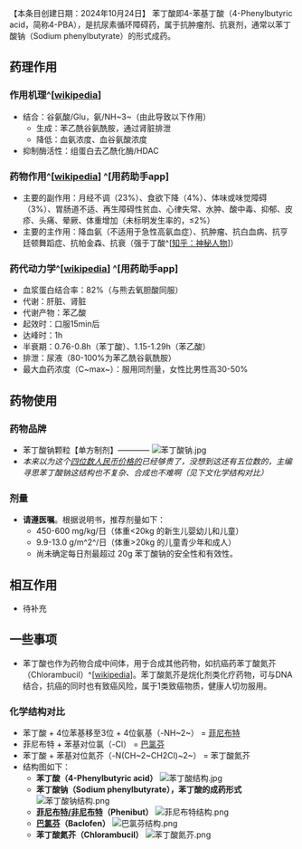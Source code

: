 ﻿【本条目创建日期：2024年10月24日】
苯丁酸即4-苯基丁酸（4-Phenylbutyric acid，简称4-PBA），是抗尿素循环障碍药，属于抗肿瘤剂、抗衰剂，通常以苯丁酸钠（Sodium phenylbutyrate）的形式成药。
## 药理作用
### 作用机理^[[wikipedia](https://en.wikipedia.org/wiki/Sodium_phenylbutyrate)]
- 结合：谷氨酸/Glu，氨/NH~3~（由此导致以下作用）
  - 生成：苯乙酰谷氨酰胺，通过肾脏排泄
  - 降低：血氨浓度、血谷氨酸浓度
- 抑制酶活性：组蛋白去乙酰化酶/HDAC
### 药物作用^[[wikipedia](https://en.wikipedia.org/wiki/Sodium_phenylbutyrate)] ^[用药助手app]
- 主要的副作用：月经不调（23%）、食欲下降（4%）、体味或味觉障碍（3%）、胃肠道不适、再生障碍性贫血、心律失常、水肿、酸中毒、抑郁、皮疹、头痛、晕厥、体重增加（未标明发生率的，≤2%）
- 主要的主作用：降血氨（不适用于急性高氨血症）、抗肿瘤、抗白血病、抗亨廷顿舞蹈症、抗帕金森、抗衰（强于丁酸^[[知乎：神秘人物](https://www.zhihu.com/question/529937596/answer/2458130467)]）
### 药代动力学^[[wikipedia](https://en.wikipedia.org/wiki/Sodium_phenylbutyrate)] ^[用药助手app]
- 血浆蛋白结合率：82%（与熊去氧胆酸同服）
- 代谢：肝脏、肾脏
- 代谢产物：苯乙酸
- 起效时：口服15min后
- 达峰时：1h
- 半衰期：0.76-0.8h（苯丁酸）、1.15-1.29h（苯乙酸）
- 排泄：尿液（80-100%为苯乙酰谷氨酰胺）
- 最大血药浓度（C~max~）：服用同剂量，女性比男性高30-50%
## 药物使用
### 药物品牌
- 苯丁酸钠颗粒【单方制剂】————
![苯丁酸钠.jpg](/imgs/苯丁酸钠.jpg)
- *本来以为这个[四位数人民币价格的](/drug/沙芬酰胺)已经够贵了，没想到这还有五位数的，主编寻思苯丁酸钠这结构也不复杂、合成也不难啊（见下文化学结构对比）*
### 剂量
- **请遵医嘱**。根据说明书，推荐剂量如下：
  - 450-600 mg/kg/日（体重<20kg 的新生儿婴幼儿和儿童）
  - 9.9-13.0 g/m^2^/日（体重>20kg 的儿童青少年和成人）
  - 尚未确定每日剂最超过 20g 苯丁酸钠的安全性和有效性。
## 相互作用
- 待补充
## 一些事项
- 苯丁酸也作为药物合成中间体，用于合成其他药物，如抗癌药苯丁酸氮芥（Chlorambucil）^[[wikipedia](https://en.wikipedia.org/wiki/Chlorambucil)]。苯丁酸氮芥是烷化剂类化疗药物，可与DNA结合，抗癌的同时也有致癌风险，属于1类致癌物质，健康人切勿服用。
### 化学结构对比
- 苯丁酸 + 4位苯基移至3位 + 4位氨基（-NH~2~） = [菲尼布特](/drug/Phenibut)
- 菲尼布特 + 苯基对位氯（-Cl） = [巴氯芬](/drug/BCF)
- 苯丁酸 + 苯基对位氮芥（-N(CH~2~CH2Cl)~2~） = 苯丁酸氮芥
- 结构图如下：
  - **苯丁酸（4-Phenylbutyric acid）** ![苯丁酸结构.jpg](/imgs/苯丁酸结构.jpg)
  - **苯丁酸钠（Sodium phenylbutyrate），苯丁酸的成药形式** ![苯丁酸钠结构.png](/imgs/苯丁酸钠结构.png)
  - **[菲尼布特/非尼布特](/drug/Phenibut)（Phenibut）** ![菲尼布特结构.png](/imgs/菲尼布特结构.png)
  - **[巴氯芬](/drug/BCF)（Baclofen）** ![巴氯芬结构.png](/imgs/巴氯芬结构.png)
  - **苯丁酸氮芥（Chlorambucil）** ![苯丁酸氮芥.png](/imgs/苯丁酸氮芥.png)
